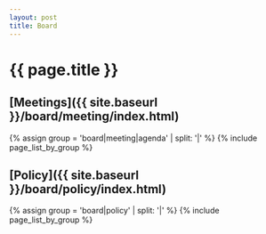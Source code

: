```yaml
---
layout: post
title: Board
---
```


# {{ page.title }}

## [Meetings]({{ site.baseurl }}/board/meeting/index.html)
{% assign group = 'board|meeting|agenda' | split: '|' %}
{% include page_list_by_group %}

## [Policy]({{ site.baseurl }}/board/policy/index.html)
{% assign group = 'board|policy' | split: '|' %}
{% include page_list_by_group %}

